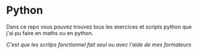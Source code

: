 # Python
Dans ce repo vous pouvez trouvez tous les exercices et scripts python que j'ai pu faire en maths ou en python.  

*C'est que les scritps fonctionnel fait seul ou avec l'aide de mes formateurs*
